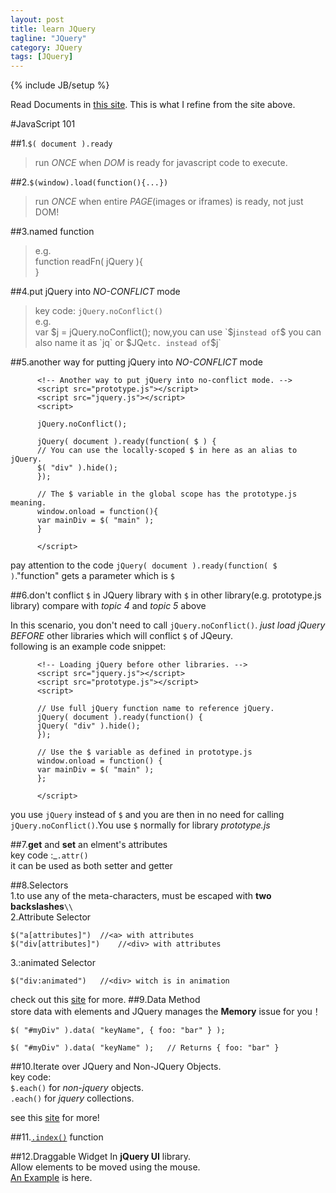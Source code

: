```yaml
---
layout: post
title: learn JQuery
tagline: "JQuery"
category: JQuery
tags: [JQuery]
---
```

{% include JB/setup %}

Read Documents in [this site](http://learn.jquery.com).
This is what I refine from the site above.  

#JavaScript 101       

##1.`$( document ).ready` 

>  run *ONCE* when *DOM* is ready for javascript code to execute.

##2.`$(window).load(function(){...})`

>  run *ONCE* when entire *PAGE*(images or iframes) is ready, not just DOM!

##3.named function   
>  e.g.   
>function readFn( jQuery ){     
>}

##4.put jQuery into *NO-CONFLICT* mode    
>  key code: `jQuery.noConflict()`   
>  e.g.      
    var $j = jQuery.noConflict();
>  now,you can use `$j` instead of `$`     
>  you can also name it as `jq` or `$JQ` etc. instead of `$j`

##5.another way for putting jQuery into *NO-CONFLICT* mode  
          
          <!-- Another way to put jQuery into no-conflict mode. -->
          <script src="prototype.js"></script>
          <script src="jquery.js"></script>
          <script>
          
          jQuery.noConflict();
          
          jQuery( document ).ready(function( $ ) {
          // You can use the locally-scoped $ in here as an alias to jQuery.
          $( "div" ).hide();
          });
          
          // The $ variable in the global scope has the prototype.js meaning.
          window.onload = function(){
          var mainDiv = $( "main" );
          }
          
          </script>

  pay attention to the code `jQuery( document ).ready(function( $ )`."function" gets a parameter which is `$`   

##6.don't conflict `$` in JQuery library with `$` in other library(e.g. prototype.js library) compare with *topic 4* and *topic 5* above  

  In this scenario, you don't need to call `jQuery.noConflict()`.
  *just load jQuery BEFORE* other libraries which will conflict `$` of JQeury.  
following is an example code snippet:

          <!-- Loading jQuery before other libraries. -->
          <script src="jquery.js"></script>
          <script src="prototype.js"></script>
          <script>
          
          // Use full jQuery function name to reference jQuery.
          jQuery( document ).ready(function() {
          jQuery( "div" ).hide();
          });
          
          // Use the $ variable as defined in prototype.js
          window.onload = function() {
          var mainDiv = $( "main" );
          };
          
          </script>

  you use `jQuery` instead of `$` and you are then in no need for calling `jQuery.noConflict()`.You use `$` normally for library *prototype.js* 

##7.**get** and **set** an elment's attributes     
  key code :_`.attr()`          
  it can be used as both setter and getter  

##8.Selectors    
  1.to use any of the meta-characters, must be escaped with __**two backslashes**__`\\`         
  2.Attribute Selector

    $("a[attributes]")  //<a> with attributes
    $("div[attributes]")    //<div> with attributes

  3.:animated Selector

    $("div:animated")   //<div> witch is in animation

  check out this [site](http://api.jquery.com/category/selectors/) for more.
##9.Data Method        
  store data with elements and JQuery manages the **Memory** issue for you！  

    $( "#myDiv" ).data( "keyName", { foo: "bar" } );
 
    $( "#myDiv" ).data( "keyName" );   // Returns { foo: "bar" }  

##10.Iterate over JQuery and Non-JQuery Objects.  
  key code:  
  `$.each()` for *non-jquery* objects.  
  `.each()` for *jquery* collections.   

  see this [site](http://learn.jquery.com/using-jquery-core/iterating/) for more!  

##11.[`.index()`](http://learn.jquery.com/using-jquery-core/understanding-index/) function  

##12.Draggable Widget
In **jQuery UI** library.  
Allow elements to be moved using the mouse.  
[An Example](http://jenniferdewalt.com/building_blocks.html) is here.  
